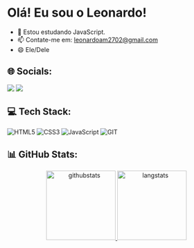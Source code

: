 # Olá! Eu sou o Leonardo!
- 🌱 Estou estudando JavaScript.
- 📫 Contate-me em: leonardoam2702@gmail.com
- 😄 Ele/Dele

## 🌐 Socials:
<div> 
  <a href="https://www.instagram.com/leonardo_maia25/" target="_blank"><img src="https://img.shields.io/badge/-Instagram-%23E4405F?style=for-the-badge&logo=instagram&logoColor=white" target="_blank"></a>
  <a href="https://www.linkedin.com/in/leonardo-maia-60b0151aa/" target="_blank"><img src="https://img.shields.io/badge/-LinkedIn-%230077B5?style=for-the-badge&logo=linkedin&logoColor=white" target="_blank"></a>   
</div>

## 💻 Tech Stack:
![HTML5](https://img.shields.io/badge/html5-%23E34F26.svg?style=for-the-badge&logo=html5&logoColor=white)
![CSS3](https://img.shields.io/badge/css3-%231572B6.svg?style=for-the-badge&logo=css3&logoColor=white) 
![JavaScript](https://img.shields.io/badge/JavaScript-F7DF1E?style=for-the-badge&logo=javascript&logoColor=black)
![GIT](https://img.shields.io/badge/GIT-E44C30?style=for-the-badge&logo=git&logoColor=white)
## 📊 GitHub Stats:

<div align="center">
  
  <a href="https://github.com/LeoMaia27">
  <img height="160em" src="https://github-readme-stats.vercel.app/api?username=LeoMaia27&show_icons=true&theme=algolia&border_radius=15" alt="githubstats"/>
  <img height="160em" src="https://github-readme-stats.vercel.app/api/top-langs/?username=LeoMaia27&theme=algolia&border_radius=15&layout=compact" alt="langstats"/>
</div>
